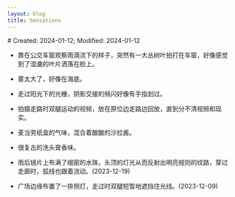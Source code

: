 ```yaml
---
layout: blog
title: Sensations
---
```

<span class="hidden-text"># Created: 2024-01-12; Modified: 2024-01-12</span>


- 靠在公交车窗观察雨滴流下的样子，突然有一大丛树叶拍打在车窗，好像感觉到了湿漉的叶片洒落在脸上。

- 雾太大了，好像在海底。

- 走过阳光下的光栅，阴影交接的频闪好像有手指划过。

- 拍摄走路时双腿运动的视频，放在原位边走路边回放，直到分不清视频和现实。

- 麦当劳纸盒的气味，混合着酸酸的沙拉酱。

- 很复古的洗头膏香味。

- 雨后镜片上布满了细密的水珠，头顶的灯光从而反射出明亮规则的纹路，穿过走廊时，弧线也跟着流动。(2023-12-19)

- 广场边缘布置了一排侧灯，走过时双腿短暂地遮挡住光线。(2023-12-09)

<!--

- 电梯，地铁，渴望的站姿

-->